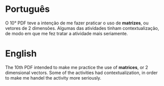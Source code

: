 # Português
O 10° PDF teve a intenção de me fazer praticar o uso de **matrizes**, ou vetores de 2 dimensões. Algumas das atividades tinham contextualização, de modo em que me fez tratar a atividade mais seriamente.

# English
The 10th PDF intended to make me practice the use of **matrices**, or 2 dimensional vectors. Some of the activities had contextualization, in order to make me handel the activity more seriously.